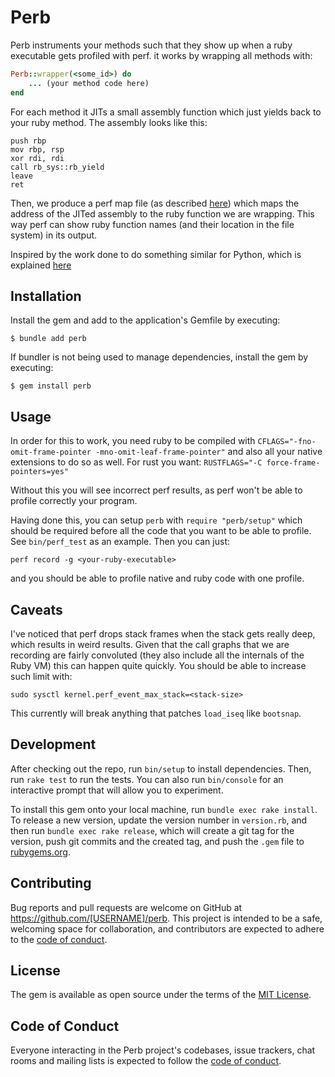 # Perb

Perb instruments your methods such that they show up when a ruby executable gets profiled with perf. it works by
wrapping all methods with:

```ruby
Perb::wrapper(<some_id>) do
    ... (your method code here)
end
```

For each method it JITs a small assembly function which just yields back to your ruby method. The assembly looks like
this:

```assembly
push rbp
mov rbp, rsp
xor rdi, rdi
call rb_sys::rb_yield
leave
ret
```

Then, we produce a perf map file (as described [here](https://github.com/torvalds/linux/blob/0513e464f9007b70b96740271a948ca5ab6e7dd7/tools/perf/Documentation/jit-interface.txt)) which maps the address of the JITed assembly to the ruby function we are wrapping. This way perf
can show ruby function names (and their location in the file system) in its output.

Inspired by the work done to do something similar for Python, which is explained [here](https://docs.python.org/zh-cn/dev/howto/perf_profiling.html)

## Installation

Install the gem and add to the application's Gemfile by executing:

    $ bundle add perb

If bundler is not being used to manage dependencies, install the gem by executing:

    $ gem install perb

## Usage

In order for this to work, you need ruby to be compiled with `CFLAGS="-fno-omit-frame-pointer -mno-omit-leaf-frame-pointer"`
and also all your native extensions to do so as well. For rust you want: `RUSTFLAGS="-C force-frame-pointers=yes"`

Without this you will see incorrect perf results, as perf won't be able to profile correctly your program.

Having done this, you can setup `perb` with `require "perb/setup"` which should be required before all the code that you
want to be able to profile. See `bin/perf_test` as an example. Then you can just:

```shell
perf record -g <your-ruby-executable>
```

and you should be able to profile native and ruby code with one profile.

## Caveats

I've noticed that perf drops stack frames when the stack gets really deep, which results in weird results. Given that
the call graphs that we are recording are fairly convoluted (they also include all the internals of the Ruby VM) this
can happen quite quickly. You should be able to increase such limit with:

```
sudo sysctl kernel.perf_event_max_stack=<stack-size>
```

This currently will break anything that patches `load_iseq` like `bootsnap`.

## Development

After checking out the repo, run `bin/setup` to install dependencies. Then, run `rake test` to run the tests. You can also run `bin/console` for an interactive prompt that will allow you to experiment.

To install this gem onto your local machine, run `bundle exec rake install`. To release a new version, update the version number in `version.rb`, and then run `bundle exec rake release`, which will create a git tag for the version, push git commits and the created tag, and push the `.gem` file to [rubygems.org](https://rubygems.org).

## Contributing

Bug reports and pull requests are welcome on GitHub at https://github.com/[USERNAME]/perb. This project is intended to be a safe, welcoming space for collaboration, and contributors are expected to adhere to the [code of conduct](https://github.com/Maaarcocr/perb/blob/master/CODE_OF_CONDUCT.md).

## License

The gem is available as open source under the terms of the [MIT License](https://opensource.org/licenses/MIT).

## Code of Conduct

Everyone interacting in the Perb project's codebases, issue trackers, chat rooms and mailing lists is expected to follow the [code of conduct](https://github.com/[USERNAME]/perb/blob/master/CODE_OF_CONDUCT.md).

